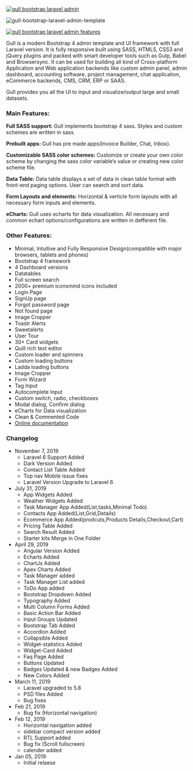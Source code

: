 <p>
    <a href="https://themeforest.net/item/gull-angular-bootstrap-admin-dashboard-template/22866096"><img src="https://ui-lib.com/wp-content/uploads/2019/04/gull_1.1.0_update.jpg" alt="gull bootstrap laravel admin"></a>
</p>

<p><img src="https://ui-lib.com/wp-content/uploads/2019/04/Gull_4_in_1_Features.jpg" alt="gull-bootstrap-laravel-admin-template"></p>

<p>
    <a href="http://preview.themeforest.net/item/gull-bootstrap-laravel-admin-dashboard-template/full_screen_preview/23101970"><img src="https://ui-lib.com/wp-content/uploads/2019/04/Gull_Deshboard_Features_Laravel-e1556523304188.jpg" alt="gull bootstrap laravel admin features"></a>
</p>
<p>Gull is a modern Bootstrap 4 admin template and UI framework with full Laravel version. It is fully responsive built using SASS, HTML5, CSS3 and jQuery plugins and packed with smart developer tools such as Gulp, Babel and Browsersync. It can be used for
    building all kind of Cross-platform Application and Web application backends like custom admin panel, admin dashboard, accounting software, project management, chat application, eCommerce backends, CMS, CRM, ERP or SAAS.</p>
<p>Gull provides you all the UI to input and visualize/output large and small datasets.</p>

<h3>Main Features:</h3>

<p><strong>Full SASS support: </strong>Gull implements bootstrap 4 sass. Styles and custom schemes are written in sass.</p>
<p><strong>Prebuilt apps: </strong>Gull has pre made apps(Invoice Builder, Chat, Inbox).</p>

<p><strong>Customizable SASS color schemes: </strong> Customize or create your own color scheme by changing the sass color variable&#8217;s value or creating new color scheme file.</p>

<p><strong>Data Table:</strong> Data table displays a set of data in clean table format with front-end paging options. User can search and sort data.</p>
<p><strong>Form Layouts and elements:</strong> Horizontal & verticle form layouts with all necessary form inputs and elements.</p>
<p><strong>eCharts:</strong> Gull uses echarts for data visualization. All necessary and common echart options/configurations are written in defferent file.</p>
<h3>Other Features:</h3>

<ul>
    <li>Minimal, Intuitive and Fully Responsive Design(compatible with major browsers, tablets and phones)</li>
    <li>Bootstrap 4 framework</li>
    <li>4 Dashboard versions</li>
    <li>Datatables</li>
    <li>Full screen search</li>
    <li>2000+ premium iconsmind icons included</li>
    <li>Login Page</li>
    <li>SignUp page</li>
    <li>Forgot password page</li>
    <li>Not found page</li>
    <li>Image Cropper</li>
    <li>Toastr Alerts</li>
    <li>Sweetalerts</li>
    <li>User Tour</li>
    <li>30+ Card widgets</li>
    <li>Quill rich text editor</li>
    <li>Custom loader and spinners</li>
    <li>Custom loading buttons</li>
    <li>Ladda loading buttons</li>
    <li>Image Cropper</li>
    <li>Form Wizard</li>
    <li>Tag Input</li>
    <li>Autocomplete Input</li>
    <li>Custom switch, radio, checkboxes</li>
    <li>Modal dialog, Confirm dialog</li>
    <li>eCharts for Data visualization</li>
    <li>Clean &#38; Commented Code</li>
    <li><a href="http://demos.ui-lib.com/gull-html-doc">Online documentation</a></li>
</ul>
<h3>Changelog</h3>
<ul>
  <li>
                November 7, 2019
                <ul>
                    <li>Laravel 6 Support Added</li>
                    <li>Dark Version Added</li>
                    <li>Contact List Table Added</li>
                    <li>Top nav Mobile issue fixes</li>
                    <li>Laravel Version Upgrade to Laravel 6</li>
                    
                  
</ul>
</li>
   <li>
                July 31, 2019
                <ul>
                    <li>App Widgets Added</li>
                    <li>Weather Widgets Added</li>
                    <li>Task Manager App Added(List,tasks,Minimal Todo)</li>
                    <li>Contacts App Added(List,Grid,Details)</li>
                    <li>Ecommerce App Added(prodcuts,Products Details,Checkout,Cart)</li>
                    <li>Pricing Table Added</li>
                    <li>Search Result Added</li>
                    <li>Starter kits Merge in One Folder</li>
                  
</ul>
</li>
 <li>
        April 29, 2019
        <ul>
            <li>Angular Version Added</li>
            <li>Echarts Added</li>
            <li>ChartJs Added</li>
            <li>Apex Charts Added</li>
            <li>Task Manager added</li>
            <li>Task Manager List added</li>
            <li>ToDo App added</li>
            <li>Bootstrap Dropdown Added</li>
            <li>Typography Added</li>
            <li>Multi Column Forms Added</li>
            <li>Basic Action Bar Added</li>
            <li>Input Groups Updated</li>
            <li>Bootstrap Tab Added</li>
            <li>Accordion Added</li>
            <li>Collapsible Added</li>
            <li>Widget-statistics Added</li>
            <li>Widget-Card Added</li>
            <li>Faq Page Added</li>
            <li>Buttons Updated</li>
            <li>Badges Updated & new Badges Added</li>
            <li>New Colors Added</li>
        </ul>
    </li>
    <li>
        March 11, 2019
        <ul>
            <li>Laravel upgraded to 5.8</li>
            <li>PSD files Added</li>
            <li>Bug fixes</li>
        </ul>
    </li>
    <li>
        Feb 21, 2019
        <ul>
            <li>Bug fix (Horizontal navigation)</li>
        </ul>
    </li>
    <li>
        Feb 12, 2019
        <ul>
            <li>Horizontal navigation added</li>
            <li>sidebar compact version added</li>
            <li>RTL Support added</li>
            <li>Bug fix (Scroll fullscreen)</li>
            <li>calender added</li>
        </ul>
    </li>
    <li>
        Jan 05, 2019
        <ul>
            <li>Initial relaese</li>
        </ul>
    </li>
</ul>
